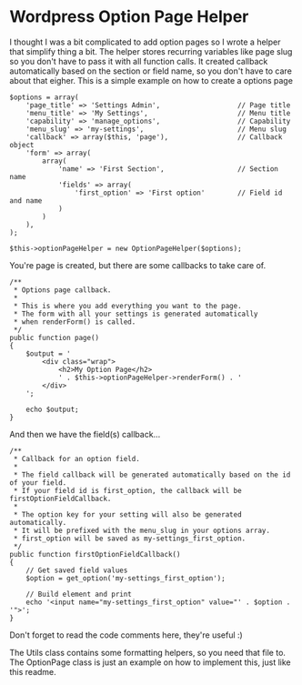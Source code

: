 # Wordpress Option Page Helper

I thought I was a bit complicated to add option pages so I wrote a helper that simplify thing a bit. The helper stores recurring variables like page slug so you don't have to pass it with all function calls. It created callback automatically based on the section or field name, so you don't have to care about that eigher. This is a simple example on how to create a options page

```
$options = array(
    'page_title' => 'Settings Admin',                   // Page title
    'menu_title' => 'My Settings',                      // Menu title
    'capability' => 'manage_options',                   // Capability
    'menu_slug' => 'my-settings',                       // Menu slug
    'callback' => array($this, 'page'),                 // Callback object
    'form' => array(
        array(
            'name' => 'First Section',                  // Section name
            'fields' => array(
                'first_option' => 'First option'        // Field id and name
            )
        )
    ),
);

$this->optionPageHelper = new OptionPageHelper($options);
```

You're page is created, but there are some callbacks to take care of.

```
/**
 * Options page callback.
 *
 * This is where you add everything you want to the page.
 * The form with all your settings is generated automatically
 * when renderForm() is called.
 */
public function page()
{
    $output = '
        <div class="wrap">
            <h2>My Option Page</h2>
            ' . $this->optionPageHelper->renderForm() . '
        </div>
    ';

    echo $output;
}
```

And then we have the field(s) callback...
```
/**
 * Callback for an option field.
 *
 * The field callback will be generated automatically based on the id of your field.
 * If your field id is first_option, the callback will be firstOptionFieldCallback.
 *
 * The option key for your setting will also be generated automatically.
 * It will be prefixed with the menu_slug in your options array.
 * first_option will be saved as my-settings_first_option.
 */
public function firstOptionFieldCallback()
{
    // Get saved field values
    $option = get_option('my-settings_first_option');

    // Build element and print
    echo '<input name="my-settings_first_option" value="' . $option . '">';
}
```
Don't forget to read the code comments here, they're useful :)

The Utils class contains some formatting helpers, so you need that file to. The OptionPage class is just an example on how to implement this, just like this readme.